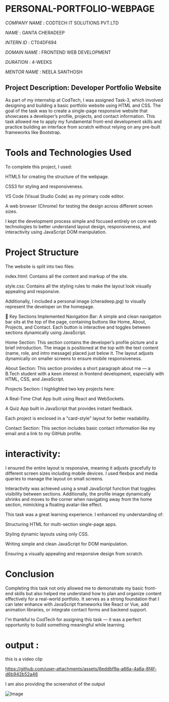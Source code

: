 # PERSONAL-PORTFOLIO-WEBPAGE

*COMPANY NAME* : CODTECH IT SOLUTIONS PVT.LTD

*NAME* : GANTA CHERADEEP

*INTERN ID* : CT04DF694

*DOMAIN NAME* : FRONTEND WEB DEVELOPMENT

*DURATION* : 4-WEEKS

*MENTOR NAME* : NEELA SANTHOSH

## Project Description: Developer Portfolio Website
As part of my internship at CodTech, I was assigned Task-3, which involved designing and building a basic portfolio website using HTML and CSS. The goal of the task was to create a single-page responsive website that showcases a developer’s profile, projects, and contact information. This task allowed me to apply my fundamental front-end development skills and practice building an interface from scratch without relying on any pre-built frameworks like Bootstrap.

# Tools and Technologies Used
To complete this project, I used:

HTML5 for creating the structure of the webpage.

CSS3 for styling and responsiveness.

VS Code (Visual Studio Code) as my primary code editor.

A web browser (Chrome) for testing the design across different screen sizes.

I kept the development process simple and focused entirely on core web technologies to better understand layout design, responsiveness, and interactivity using JavaScript DOM manipulation.

# Project Structure
The website is split into two files:

index.html: Contains all the content and markup of the site.

style.css: Contains all the styling rules to make the layout look visually appealing and responsive.

Additionally, I included a personal image (cheradeep.jpg) to visually represent the developer on the homepage.

🧩 Key Sections Implemented
Navigation Bar:
A simple and clean navigation bar sits at the top of the page, containing buttons like Home, About, Projects, and Contact. Each button is interactive and toggles between sections dynamically using JavaScript.

Home Section:
This section contains the developer’s profile picture and a brief introduction. The image is positioned at the top with the text content (name, role, and intro message) placed just below it. The layout adjusts dynamically on smaller screens to ensure mobile responsiveness.

About Section:
This section provides a short paragraph about me — a B.Tech student with a keen interest in frontend development, especially with HTML, CSS, and JavaScript.

Projects Section:
I highlighted two key projects here:

A Real-Time Chat App built using React and WebSockets.

A Quiz App built in JavaScript that provides instant feedback.

Each project is enclosed in a "card-style" layout for better readability.

Contact Section:
This section includes basic contact information like my email and a link to my GitHub profile.
# interactivity:
I ensured the entire layout is responsive, meaning it adjusts gracefully to different screen sizes including mobile devices. I used flexbox and media queries to manage the layout on small screens.

Interactivity was achieved using a small JavaScript function that toggles visibility between sections. Additionally, the profile image dynamically shrinks and moves to the corner when navigating away from the home section, mimicking a floating avatar-like effect.

This task was a great learning experience. I enhanced my understanding of:

Structuring HTML for multi-section single-page apps.

Styling dynamic layouts using only CSS.

Writing simple and clean JavaScript for DOM manipulation.

Ensuring a visually appealing and responsive design from scratch.

# Conclusion

Completing this task not only allowed me to demonstrate my basic front-end skills but also helped me understand how to plan and organize content effectively for a real-world portfolio. It serves as a strong foundation that I can later enhance with JavaScript frameworks like React or Vue, add animation libraries, or integrate contact forms and backend support.

I'm thankful to CodTech for assigning this task — it was a perfect opportunity to build something meaningful while learning.


# output :

this is a video clip 

https://github.com/user-attachments/assets/6eddbf9a-a66a-4a8a-8f4f-d6b942b52a46

I am also providing the screenshot of the output

![Image](https://github.com/user-attachments/assets/06e4f02a-5ee5-4b9e-8d08-b412d75113c1)




